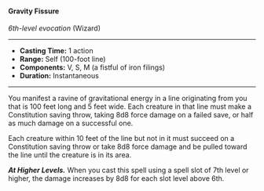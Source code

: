 #### Gravity Fissure
*6th-level evocation* (Wizard)
___
- **Casting Time:** 1 action
- **Range:** Self (100-foot line)
- **Components:** V, S, M (a fistful of iron filings)
- **Duration:** Instantaneous
---
You manifest a ravine of gravitational energy in a line originating from you that is 100 feet long and 5 feet wide. Each creature in that line must make a Constitution saving throw, taking 8d8 force damage on a failed save, or half as much damage on a successful one.

Each creature within 10 feet of the line but not in it must succeed on a Constitution saving throw or take 8d8 force damage and be pulled toward the line until the creature is in its area.

***At Higher Levels.*** When you cast this spell using a spell slot of 7th level or higher, the damage increases by 8d8 for each slot level above 6th.